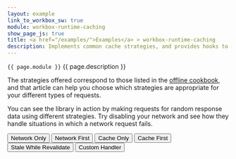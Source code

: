```yaml
---
layout: example
link_to_workbox_sw: true
module: workbox-runtime-caching
show_page_js: true
title: <a href="/examples/">Examples</a> > workbox-runtime-caching
description: Implements common cache strategies, and provides hooks to extend its default behaviors.
---
```


`{{ page.module }}` {{ page.description }}

The strategies offered correspond to those listed in the
[offline cookbook](https://developers.google.com/web/fundamentals/instant-and-offline/offline-cookbook/),
and that article can help you choose which strategies are appropriate for your
different types of requests.

You can see the library in action by making requests for random response data
using different strategies. Try disabling your network and see how they handle
situations in which a network request fails.

<button data-url="https://httpbin.org/bytes/1?strategy=networkOnly">Network Only</button>
<button data-url="https://httpbin.org/bytes/1?strategy=networkFirst">Network First</button>
<button data-url="https://httpbin.org/bytes/1?strategy=cacheOnly">Cache Only</button>
<button data-url="https://httpbin.org/bytes/1?strategy=cacheFirst">Cache First</button>
<button data-url="https://httpbin.org/bytes/1?strategy=staleWhileRevalidate">Stale While Revalidate</button>
<button data-url="https://httpbin.org/bytes/1?strategy=custom">Custom Handler</button>
